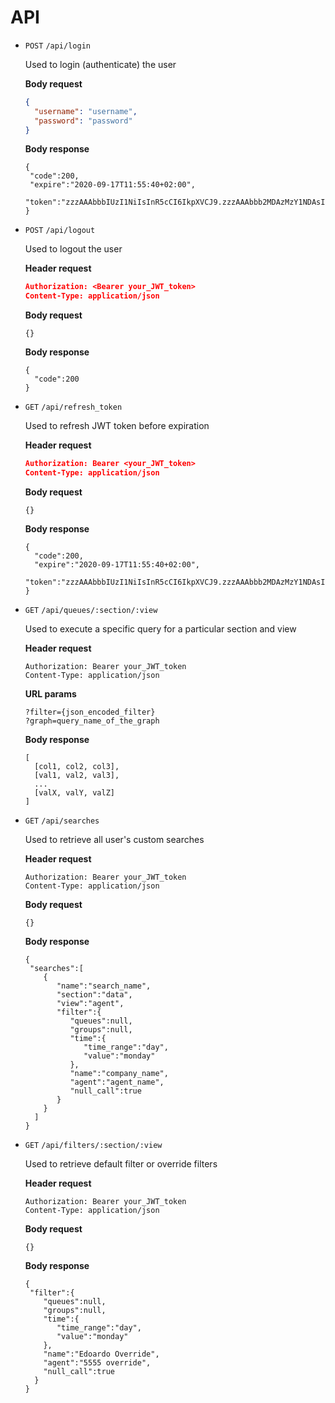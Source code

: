 # API
- `POST` `/api/login`

  Used to login (authenticate) the user
  
  **Body request**
  ```json
  {
    "username": "username",
    "password": "password"
  }
  ```
  **Body response**
   ```
  {
    "code":200,
    "expire":"2020-09-17T11:55:40+02:00",
    "token":"zzzAAAbbbIUzI1NiIsInR5cCI6IkpXVCJ9.zzzAAAbbb2MDAzMzY1NDAsImlkIjoiYWRtaW4iLCJvcmlnX2lhdCI6MTYwMDMzMjk0MCwicXVldWVzIjpbIjQwMiIsIjQwMyJdfQ.zzzAAAbbbXqJeUVhKsMlqckvS_gvV_C5HIZxNV8"
  }
  ```
- `POST` `/api/logout`

  Used to logout the user
  
  **Header request**
  ```json
  Authorization: <Bearer your_JWT_token>
  Content-Type: application/json
   ```
  **Body request**
  ```
  {}
  ```
  **Body response**
  ```
  {
    "code":200
  }
  ```
- `GET` `/api/refresh_token`

  Used to refresh JWT token before expiration
  
  **Header request**
  ```json
  Authorization: Bearer <your_JWT_token>
  Content-Type: application/json
  ```
  **Body request**
   ```
  {}
  ```
  **Body response**
  ```
  {
    "code":200,
    "expire":"2020-09-17T11:55:40+02:00",
    "token":"zzzAAAbbbIUzI1NiIsInR5cCI6IkpXVCJ9.zzzAAAbbb2MDAzMzY1NDAsImlkIjoiYWRtaW4iLCJvcmlnX2lhdCI6MTYwMDMzMjk0MCwicXVldWVzIjpbIjQwMiIsIjQwMyJdfQ.zzzAAAbbbXqJeUVhKsMlqckvS_gvV_C5HIZxNV8"
  }
  ```
- `GET` `/api/queues/:section/:view`

  Used to execute a specific query for a particular section and view
  
  **Header request**
  ```
  Authorization: Bearer your_JWT_token
  Content-Type: application/json
    ```
  **URL params**
  ```
  ?filter={json_encoded_filter}
  ?graph=query_name_of_the_graph
  ```
  **Body response**
  ```
  [
    [col1, col2, col3],
    [val1, val2, val3],
    ...
    [valX, valY, valZ]
  ]
  ```
- `GET` `/api/searches`

  Used to retrieve all user's custom searches
  
  **Header request**
  ```
  Authorization: Bearer your_JWT_token
  Content-Type: application/json
  ```
  **Body request**
  ```
  {}
  ```
  **Body response**
  ```
  {
   "searches":[
      {
         "name":"search_name",
         "section":"data",
         "view":"agent",
         "filter":{
            "queues":null,
            "groups":null,
            "time":{
               "time_range":"day",
               "value":"monday"
            },
            "name":"company_name",
            "agent":"agent_name",
            "null_call":true
         }
      }
    ]
  } 
  ```
- `GET` `/api/filters/:section/:view`

  Used to retrieve default filter or override filters
  
  **Header request**
  ```
  Authorization: Bearer your_JWT_token
  Content-Type: application/json
  ```
  **Body request**
  ```
  {}
  ```
  **Body response**
  ```
  {
   "filter":{
      "queues":null,
      "groups":null,
      "time":{
         "time_range":"day",
         "value":"monday"
      },
      "name":"Edoardo Override",
      "agent":"5555 override",
      "null_call":true
    }
  }
  ```

